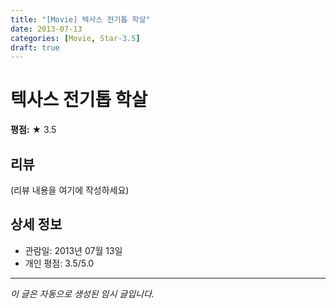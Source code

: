 ```yaml
---
title: "[Movie] 텍사스 전기톱 학살"
date: 2013-07-13
categories: [Movie, Star-3.5]
draft: true
---
```


# 텍사스 전기톱 학살

**평점:** ★ 3.5

## 리뷰

(리뷰 내용을 여기에 작성하세요)

## 상세 정보

- 관람일: 2013년 07월 13일
- 개인 평점: 3.5/5.0

---

*이 글은 자동으로 생성된 임시 글입니다.*

